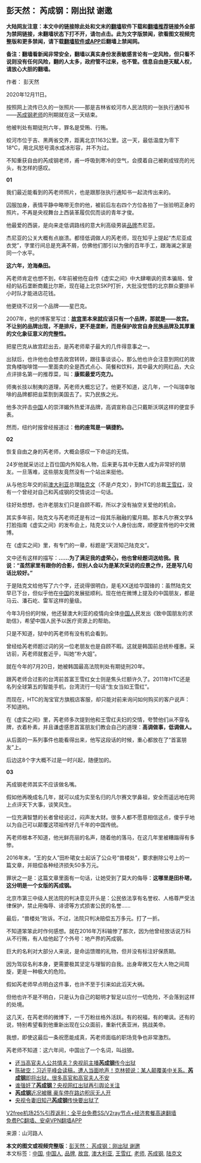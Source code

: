  <h2>彭天然： 芮成钢：刚出狱 谢邀</h2> <p class="notice"><b>大陆网友注意：本文中的链接除此处和文末的<a href="https://github.com/bannedbook/fanqiang" >翻墙</a>软件下载和<a href="https://github.com/killgcd/justmysocks/blob/master/README.md">翻墙推荐</a>链接外全部为禁网链接，未翻墙状态下打不开，请勿点击。此为文字版禁闻，欲看图文视频完整版和更多禁闻，请下载<a href="https://github.com/bannedbook/fanqiang">翻墙软件或APP</a>后翻墙上禁闻网。</p><p>备注：翻墙看新闻非常安全，翻墙以真实身份发表敏感言论有一定风险，但只看不说则没有任何风险，翻的人太多，政府管不过来，也不管。信息自由是天赋人权，请放心大胆的翻墙。</b></p>  <div class="entry"> <p>作者： 彭天然</p> <p>2020年12月11日。</p> <p>按照网上流传已久的一张照片——那是吉林省蛟河市人民法院的一张执行通知书——<a href="https://www.bannedbook.org/bnews/tag/%e8%8a%ae%e6%88%90%e9%92%a2/" class="st_tag internal_tag" rel="tag" title="标签 芮成钢 下的日志">芮成钢</a><a href="https://www.bannedbook.org/bnews/tag/%e8%80%81%e5%b8%88/" class="st_tag internal_tag" rel="tag" title="标签 老师 下的日志">老师</a>的刑期就在这一天结束。</p> <p>他被判处有期徒刑六年，罪名是受贿、行贿。</p> <p>蛟河市位于吉、黑两省交界，距离北京1163公里。这一天，最低温度为零下18℃，用北风怒号滴水成冰形容，并不为过。</p> <p>不知重获自由的芮成钢老师，甫一呼吸到寒冷的空气，会摸着自己被剃成锃亮的光头，有怎样的感叹。</p> <p><strong>01</strong></p> <p>我们最近能看到的芮老师照片，也是跟那张执行通知书一起流传出来的。</p> <p>囚服加身，表情平静中略带无奈的他，被前后左右四个方位各拍了一张验明正身的照片。不再是央视舞台上西装革履侃侃而谈的青年才俊。</p> <p>他最爱的西装，是向来走低调路线的意大利高级男装<a href="https://www.bannedbook.org/bnews/tag/%E5%93%81%E7%89%8C/" class="st_tag internal_tag" rel="tag" title="标签 品牌 下的日志">品牌</a>杰尼亚。</p> <p>杰尼亚的公关大概有点崩溃。都怪低调做人的芮老师，现在知乎上提起“杰尼亚成衣党”，字里行间总是充满不屑，仿佛他们那引以为傲的百年手工，跟海澜之家是同一个水平。</p> <p><strong>这六年，沧海桑田。</strong></p> <p>芮老师肯定也想不到，6年前被他在自传《虚实之间》中大肆嘲讽的资本骗局、曾经的钻石垄断商戴比尔斯，现在碰上北京SKP打折，大批没觉悟的北京群众要排半小时队才能进店花钱。</p> <p>他更绕不过另一个品牌——星巴克。</p>  <p>2007年，他的博客里写过：<strong><a href="https://www.bannedbook.org/bnews/tag/%e6%95%85%e5%ae%ab/" class="st_tag internal_tag" rel="tag" title="标签 故宫 下的日志">故宫</a>里本来就应该只有一个品牌，那就是——故宫。不让别的品牌出现，不是排斥，更不是垄断，而是保护故宫自身民族品牌及其厚重的文化象征意义的完整性。</strong></p> <p>把星巴克从故宫赶出去，是芮老师辈子最大的几件得意事之一。</p> <p>出狱后，也许他也会想去故宫转转，跟往事谈谈心，那么他也许会注意到网红的故宫角楼咖啡馆——里面卖的全是西式点心、简餐和饮料，其中最大的网红品，大众点评排名第一的推荐菜，叫：<strong>康熙最爱巧克力。</strong></p> <p>师夷长技以制夷的道理，芮老师大概忘记了。他更不知道，这几年，一个叫瑞幸咖啡的品牌都把韭菜割到美国去了。实乃民族之光。</p> <p>他多次抨击<span class='wp_keywordlink_affiliate'><a href="https://www.bannedbook.org/" title="中国" target="_blank">中国</a></span>人的崇洋媚外热爱洋品牌，高调宣称自己只戴斯沃琪这样的便宜手表。</p> <p>然而，纽约时报曾经报道过：<strong>他的座驾是一辆捷豹。</strong></p> <p><strong>02</strong></p> <p>恢复自由之身的芮老师，大概会感叹一下命运的无情。</p> <p>24岁他就采访过上百位国内外知名人物，后来更与其中无数人成为非常好的朋友。一旦落难，这些朋友竟然没有一个站出来挺他。</p> <p>从与他忘年交的前<a href="https://www.bannedbook.org/bnews/tag/%e6%be%b3%e5%a4%a7%e5%88%a9%e4%ba%9a/" class="st_tag internal_tag" rel="tag" title="标签 澳大利亚 下的日志">澳大利亚</a>总理<a href="https://www.bannedbook.org/bnews/tag/%e9%99%86%e5%85%8b%e6%96%87/" class="st_tag internal_tag" rel="tag" title="标签 陆克文 下的日志">陆克文</a>（不是卢克文），到HTC的总裁<a href="https://www.bannedbook.org/bnews/tag/%e7%8e%8b%e9%9b%aa%e7%ba%a2/" class="st_tag internal_tag" rel="tag" title="标签 王雪红 下的日志">王雪红</a>，没有一个曾经对自己和芮成钢的交情说过一句话。</p> <p>往好处想想，也许老朋友们只是自顾不暇，所以才没有抽空关爱他的机会。</p> <p>其实多年前，陆克文与芮老师还是有过一段其乐融融的蜜月期。那本凡尔赛文学&amp;打脸指南《虚实之间》的发布会上，陆克文以个人身份出席，顺便宣传他的中文微博。</p> <p>在《虚实之间》里，有专门的一章，标题是“天涯知己陆克文”。</p> <p>文中还有这样的描写：<strong>……为了满足我的虚荣心，他也曾经题词送给我。我说：“虽然家里有跟你的合影，但别人会以为是某次采访的应景之作，还是写几句话比较好。”</strong></p>  <p>于是陆克文给他写了六个字，还说得很明白，是毛XX送给华国锋的：虽然陆克文早已下台，但似乎他在<a href="https://www.bannedbook.org/bnews/tag/%E4%B8%AD%E5%9B%BD/" class="st_tag internal_tag" rel="tag" title="标签 中国 下的日志">中国</a>的发展挺顺利。现在他在微博上提及的中国朋友，都是马云、潘石屹、雷军这样的量级。</p> <p>今年3月份的时候，他还替澳大利亚的疫情向全体<a href="https://www.bannedbook.org/bnews/tag/%e4%b8%ad%e5%9b%bd%e4%ba%ba/" class="st_tag internal_tag" rel="tag" title="标签 中国人 下的日志">中国人</a>民发出《致中国朋友的求助信》，希望中国人民予以医疗资源上的帮助。</p> <p>只是不知道，狱中的芮老师有没有机会看到。</p> <p>曾经给芮老师题过词的另一位老朋友也是自顾不暇。这就是韩国前总统朴槿惠。采访前，芮老师就套近乎，叫她“朴大姐”。</p> <p>就在今年的7月20日，她被韩国最高法院判处有期徒刑20年。</p> <p>跟芮老师合过影的台湾前首富王雪红女士则是焦头烂额许久了。2011年HTC还是名列全球第五的智能手机，台湾流行一句话“生女当如王雪红”。</p> <p>而现在，HTC的淘宝官方旗舰店客服，却只能对前来询问如何购买的客户说声：不知道哟。</p> <p>在《虚实之间》里，芮老师多次提到他和王雪红夫妇的交情，夸赞他们从不穿名牌，衣着朴素，并且谦虚感恩首富朋友们教会自己的道理：<strong>高调做事，低调做人。</strong></p> <p>从后面的一系列事件也能看得出来，他写这段话的时候，重心都放在了“首富朋友”上。</p> <p>后边这8个字大概不过是一时兴起，随便加的。</p> <p><strong>03</strong></p> <p>芮成钢老师其实不应该做名嘴。</p> <p>假如他再晚成名几年，就可以成为实至名归的凡尔赛文学鼻祖，安全而遥远地在网上点评天下大事，谈笑风生。</p> <p>一位充满智慧的长者曾经说过，闷声发大财。很多人都不愿意相信这点，傻乎乎地以为自己可以颠覆这项祖传好几千年的中国传统。</p>  <p>芮老师根本不知道，他光鲜亮丽的名声，随着他的落马，在这几年里被糟蹋得有多惨。</p> <p>2016年末，“王的女人”田朴珺女士起诉了公众号“兽楼处”，要求删除公号上的一篇文章，并赔偿各种经济损失50多万元。</p> <p>罪状之一是：这篇文章里面有一句话，让她受到了莫大的侮辱：<strong>这哪里是田朴珺，这分明是一个女版的芮成钢。</strong></p> <p>北京市第三中级人民法院的判决意见开头是：公民依法享有名誉权、人格尊严受法律保护，禁止用侮辱、诽谤等方式损害公民的名誉……</p> <p>最后，“兽楼处”败诉。不过，法院只判决赔偿五万多元。打了一折。</p> <p>不知道笨笨此时作何感想。就在2016年万科输惨了那次，因为他曾经放话说万科从不行贿，有人给他起了个外号：地产界的芮成钢。</p> <p>巨大的名利对大部分人来说，是命运馈赠的礼物，但并没有标注好保质期。</p> <p>因为驾驭名利本身，更需要极其坚定与理智的自我。出身卑微又在大人物之间周旋，更是一种极大的危险。</p> <p>假如芮老师早点明白这件事，也许不至于引来如此滔天大祸。</p> <p>但他也许不是不明白，只是认为自己的聪明才智足以应付一切危险，不会落到这样的处境。</p> <p>这几天，在芮老师的微博下，一千万粉丝格外活跃。有的祝福，有的嘲讽。还有的说，特别希望看到他重新出现在公众面前，重新代表亚洲，挑战美帝。</p> <p>我想，即使这最后一条祝愿能成真，芮老师面临的职场竞争也非常激烈。</p> <p>芮老师不知道：这六年间，中国出了一个名词，叫战狼。</p> <ul class='op-related-articles' title='相关阅读'> <li><a href='https://www.bannedbook.org/bnews/comments/20201211/1445665.html' target='_blank'>还当高官夫人公共情夫？央视前主播<b>芮成钢</b>传今出狱</a></li> <li><a href='https://www.bannedbook.org/bnews/cbnews/20201120/1434198.html' target='_blank'>陈破空：习近平峰会读稿，遭人当面呛声！克林顿说：某人颠覆美中关系。<b>芮成钢</b>即将出狱，很多高官和高官夫人不安</a></li> <li><a href='https://www.bannedbook.org/bnews/bannedvideo/20201101/1423973.html' target='_blank'>谁强奸了<b>芮成钢</b>？央视网红出狱再引舆论关注</a></li> <li><a href='https://www.bannedbook.org/bnews/comments/20200110/1256655.html' target='_blank'><b>芮成钢</b>近况被曝  豪车停在路边积灰无人开</a></li> <li><a href='https://www.bannedbook.org/bnews/cbnews/20200110/1256238.html' target='_blank'>央视令妻旧知己<b>芮成钢</b>传快要出狱了</a></li> </ul> <p class="texttj"> <a href="https://github.com/bannedbook/fanqiang/wiki/V2ray%E6%9C%BA%E5%9C%BA" target="_blank">V2free机场25%引荐返利：全平台免费SS/V2ray节点+经济套餐高速翻墙</a><br/> <a href="https://github.com/bannedbook/fanqiang/wiki/%E7%A6%81%E9%97%BB%E7%BD%91%E5%AE%89%E5%8D%93%E7%BF%BB%E5%A2%99%E6%96%B0%E9%97%BBAPP" target="_blank">免费PC翻墙、安卓VPN翻墙APP</a></p><p> 来源：山河路人 </p> <a name='sharetosocial'></a>       <div><b>本文的图文或视频完整版</b>：<a href='https://www.bannedbook.org/bnews/comments/20201213/1446804.html'>彭天然： 芮成钢：刚出狱 谢邀</a></div>  </div><!--END ENTRY--> <div class="postfooter"> <div>本文标签：<a href="https://www.bannedbook.org/bnews/tag/%E4%B8%AD%E5%9B%BD/" rel="tag">中国</a>, <a href="https://www.bannedbook.org/bnews/tag/%e4%b8%ad%e5%9b%bd%e4%ba%ba/" rel="tag">中国人</a>, <a href="https://www.bannedbook.org/bnews/tag/%E5%93%81%E7%89%8C/" rel="tag">品牌</a>, <a href="https://www.bannedbook.org/bnews/tag/%e6%95%85%e5%ae%ab/" rel="tag">故宫</a>, <a href="https://www.bannedbook.org/bnews/tag/%e6%be%b3%e5%a4%a7%e5%88%a9%e4%ba%9a/" rel="tag">澳大利亚</a>, <a href="https://www.bannedbook.org/bnews/tag/%e7%8e%8b%e9%9b%aa%e7%ba%a2/" rel="tag">王雪红</a>, <a href="https://www.bannedbook.org/bnews/tag/%e8%80%81%e5%b8%88/" rel="tag">老师</a>, <a href="https://www.bannedbook.org/bnews/tag/%e8%8a%ae%e6%88%90%e9%92%a2/" rel="tag">芮成钢</a>, <a href="https://www.bannedbook.org/bnews/tag/%e9%99%86%e5%85%8b%e6%96%87/" rel="tag">陆克文</a></div>  </div><!--END POSTFOOTER--> 